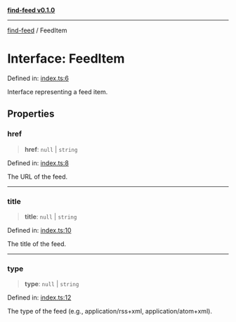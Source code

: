 [**find-feed v0.1.0**](../README.md)

***

[find-feed](../README.md) / FeedItem

# Interface: FeedItem

Defined in: [index.ts:6](https://github.com/Robot-Inventor/find-feed/blob/6c4461a1bc18e0b86c61512b2974b08825317f8a/src/index.ts#L6)

Interface representing a feed item.

## Properties

### href

> **href**: `null` \| `string`

Defined in: [index.ts:8](https://github.com/Robot-Inventor/find-feed/blob/6c4461a1bc18e0b86c61512b2974b08825317f8a/src/index.ts#L8)

The URL of the feed.

***

### title

> **title**: `null` \| `string`

Defined in: [index.ts:10](https://github.com/Robot-Inventor/find-feed/blob/6c4461a1bc18e0b86c61512b2974b08825317f8a/src/index.ts#L10)

The title of the feed.

***

### type

> **type**: `null` \| `string`

Defined in: [index.ts:12](https://github.com/Robot-Inventor/find-feed/blob/6c4461a1bc18e0b86c61512b2974b08825317f8a/src/index.ts#L12)

The type of the feed (e.g., application/rss+xml, application/atom+xml).
